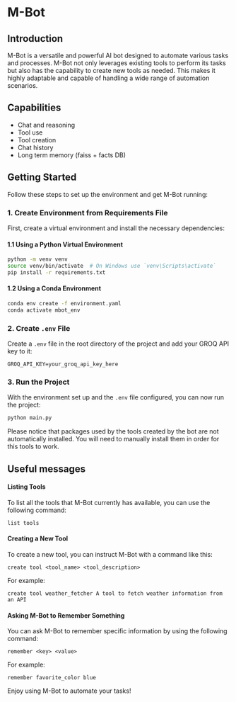 # M-Bot

## Introduction

M-Bot is a versatile and powerful AI bot designed to automate various tasks and processes. M-Bot not only leverages existing tools to perform its tasks but also has the capability to create new tools as needed. This makes it highly adaptable and capable of handling a wide range of automation scenarios.

## Capabilities

- Chat and reasoning
- Tool use
- Tool creation
- Chat history
- Long term memory (faiss + facts DB)

## Getting Started

Follow these steps to set up the environment and get M-Bot running:

### 1. Create Environment from Requirements File

First, create a virtual environment and install the necessary dependencies:

#### 1.1 Using a Python Virtual Environment

```sh
python -m venv venv
source venv/bin/activate  # On Windows use `venv\Scripts\activate`
pip install -r requirements.txt
```

#### 1.2 Using a Conda Environment

```sh
conda env create -f environment.yaml
conda activate mbot_env
```

### 2. Create `.env` File

Create a `.env` file in the root directory of the project and add your GROQ API key to it:

```
GROQ_API_KEY=your_groq_api_key_here
```

### 3. Run the Project

With the environment set up and the `.env` file configured, you can now run the project:

```sh
python main.py
```

Please notice that packages used by the tools created by the bot are not automatically installed. You will need to manually install them in order for this tools to work.


## Useful messages
#### Listing Tools

To list all the tools that M-Bot currently has available, you can use the following command:

```
list tools
```

#### Creating a New Tool

To create a new tool, you can instruct M-Bot with a command like this:

```
create tool <tool_name> <tool_description>
```

For example:

```
create tool weather_fetcher A tool to fetch weather information from an API
```

#### Asking M-Bot to Remember Something

You can ask M-Bot to remember specific information by using the following command:

```
remember <key> <value>
```

For example:

```
remember favorite_color blue
```


Enjoy using M-Bot to automate your tasks!